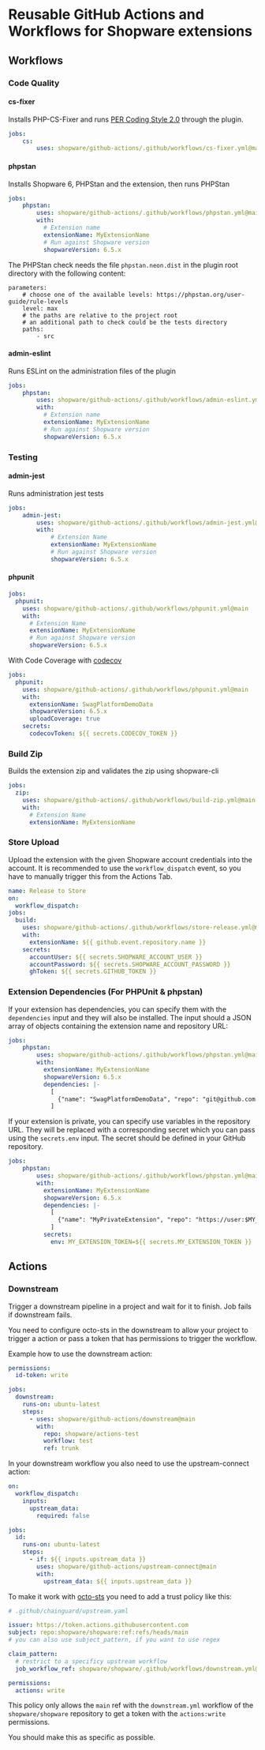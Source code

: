 # Reusable GitHub Actions and Workflows for Shopware extensions

## Workflows

### Code Quality

#### cs-fixer

Installs PHP-CS-Fixer and runs [PER Coding Style 2.0](https://www.php-fig.org/per/coding-style/) through the plugin.

```yaml
jobs:
    cs:
        uses: shopware/github-actions/.github/workflows/cs-fixer.yml@main
```

#### phpstan

Installs Shopware 6, PHPStan and the extension, then runs PHPStan

```yaml
jobs:
    phpstan:
        uses: shopware/github-actions/.github/workflows/phpstan.yml@main
        with:
          # Extension name
          extensionName: MyExtensionName
          # Run against Shopware version
          shopwareVersion: 6.5.x
```

The PHPStan check needs the file `phpstan.neon.dist` in the plugin root directory with the following content:

```neon
parameters:
    # choose one of the available levels: https://phpstan.org/user-guide/rule-levels
    level: max
    # the paths are relative to the project root
    # an additional path to check could be the tests directory
    paths:
        - src
```

#### admin-eslint

Runs ESLint on the administration files of the plugin
```yaml
jobs:
    phpstan:
        uses: shopware/github-actions/.github/workflows/admin-eslint.yml@main
        with:
          # Extension name
          extensionName: MyExtensionName
          # Run against Shopware version
          shopwareVersion: 6.5.x
```

### Testing

#### admin-jest

Runs administration jest tests

```yaml
jobs:
    admin-jest:
        uses: shopware/github-actions/.github/workflows/admin-jest.yml@main
        with:
            # Extension Name
            extensionName: MyExtensionName
            # Run against Shopware version
            shopwareVersion: 6.5.x
```

#### phpunit

```yaml
jobs:
  phpunit:
    uses: shopware/github-actions/.github/workflows/phpunit.yml@main
    with:
      # Extension Name
      extensionName: MyExtensionName
      # Run against Shopware version
      shopwareVersion: 6.5.x
```

With Code Coverage with [codecov](https://about.codecov.io/)

```yaml
jobs:
  phpunit:
    uses: shopware/github-actions/.github/workflows/phpunit.yml@main
    with:
      extensionName: SwagPlatformDemoData
      shopwareVersion: 6.5.x
      uploadCoverage: true
    secrets:
      codecovToken: ${{ secrets.CODECOV_TOKEN }}
```

### Build Zip

Builds the extension zip and validates the zip using shopware-cli

```yaml
jobs:
  zip:
    uses: shopware/github-actions/.github/workflows/build-zip.yml@main
    with:
      # Extension Name
      extensionName: MyExtensionName
```

### Store Upload

Upload the extension with the given Shopware account credentials into the account. It is recommended to use the `workflow_dispatch` event, so you have to manually trigger this from the Actions Tab.

```yaml
name: Release to Store
on:
  workflow_dispatch:
jobs:
  build:
    uses: shopware/github-actions/.github/workflows/store-release.yml@main
    with:
      extensionName: ${{ github.event.repository.name }}
    secrets:
      accountUser: ${{ secrets.SHOPWARE_ACCOUNT_USER }}
      accountPassword: ${{ secrets.SHOPWARE_ACCOUNT_PASSWORD }}
      ghToken: ${{ secrets.GITHUB_TOKEN }}
```

### Extension Dependencies (For PHPUnit & phpstan)

If your extension has dependencies, you can specify them with the `dependencies` input and they will also be installed. The
input should a JSON array of objects containing the extension name and repository URL:

```yaml
jobs:
    phpstan:
        uses: shopware/github-actions/.github/workflows/phpstan.yml@main
        with:
          extensionName: MyExtensionName
          shopwareVersion: 6.5.x
          dependencies: |-
            [
              {"name": "SwagPlatformDemoData", "repo": "git@github.com:shopware/SwagPlatformDemoData.git"}
            ]
```

If your extension is private, you can specify use variables in the repository URL. They will be replaced with a corresponding secret which you can pass using the `secrets.env` input.
The secret should be defined in your GitHub repository.

```yaml
jobs:
    phpstan:
        uses: shopware/github-actions/.github/workflows/phpstan.yml@main
        with:
          extensionName: MyExtensionName
          shopwareVersion: 6.5.x
          dependencies: |-
            [
              {"name": "MyPrivateExtension", "repo": "https://user:$MY_EXTENSION_TOKEN@gitlab.domain.com/org/my-extension.git"}
            ]
          secrets:
            env: MY_EXTENSION_TOKEN=${{ secrets.MY_EXTENSION_TOKEN }}
```

## Actions

### Downstream

Trigger a downstream pipeline in a project and wait for it to finish.
Job fails if downstream fails.

You need to configure octo-sts in the downstream to allow your project to trigger a action or pass a token that has permissions to trigger the workflow.

Example how to use the downstream action:
```yaml
permissions:
  id-token: write

jobs:
  downstream:
    runs-on: ubuntu-latest
    steps:
      - uses: shopware/github-actions/downstream@main
        with:
          repo: shopware/actions-test
          workflow: test
          ref: trunk
```

In your downstream workflow you also need to use the upstream-connect action:

```yaml
on:
  workflow_dispatch:
    inputs:
      upstream_data:
        required: false

jobs:
  id:
    runs-on: ubuntu-latest
    steps:
      - if: ${{ inputs.upstream_data }}
        uses: shopware/github-actions/upstream-connect@main
        with:
          upstream_data: ${{ inputs.upstream_data }}
```

To make it work with [octo-sts](https://github.com/octo-sts/app) you need to add a trust policy like this:

```yaml
# .github/chainguard/upstream.yaml

issuer: https://token.actions.githubusercontent.com
subject: repo:shopware/shopware:ref:refs/heads/main
# you can also use subject_pattern, if you want to use regex

claim_pattern:
  # restrict to a specificy upstream workflow
  job_workflow_ref: shopware/shopware/.github/workflows/downstream.yml@refs/heads/.*

permissions:
  actions: write

```

This policy only allows the `main` ref with the `downstream.yml` workflow of the `shopware/shopware` repository to get a token with the `actions:write` permissions.

You should make this as specific as possible.
